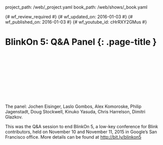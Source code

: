 project_path: /web/_project.yaml
book_path: /web/shows/_book.yaml

{# wf_review_required #}
{# wf_updated_on: 2016-01-03 #}
{# wf_published_on: 2016-01-03 #}
{# wf_youtube_id: cHrRXY2GMus #}

# BlinkOn 5: Q&A Panel {: .page-title }


<div class="video-wrapper">
  <iframe class="devsite-embedded-youtube-video" data-video-id="cHrRXY2GMus"
          data-autohide="1" data-showinfo="0" frameborder="0" allowfullscreen>
  </iframe>
</div>


The panel: Jochen Eisinger, Laslo Gombos, Alex Komoroske, Philip Jagenstadt, Doug Stockwell, Kinuko Yasuda, Chris Harrelson, Dimitri Glazkov.

This was the Q&A session to end BlinkOn 5, a low-key conference for Blink contributors, held on November 10 and November 11, 2015 in Google’s San Francisco office. More details can be found at http://bit.ly/blinkon5
